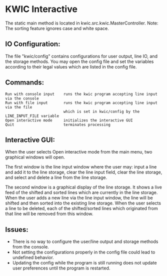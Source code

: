 # KWIC Interactive

The static main method is located in kwic.src.kwic.MasterController.
Note: The sorting feature ignores case and white space.

## IO Configuration:
The file "kwic/config" contains configurations for user output, line IO,
and the storage methods. You may open the config file and set the variables
according to their legal values which are listed in the config file.

## Commands:
    Run with console input    runs the kwic program accepting line input via the console
    Run with file input       runs the kwic program accepting line input via the file
                              which is set in kwic/config by the LINE_INPUT_FILE variable
    Open interactive mode     initializes the interactive GUI
    Quit                      terminates processing

## Interactive GUI:
When the user selects Open interactive mode from the main menu, two
graphical windows will open.

The first window is the line input window where the user may: input a line
and add it to the line storage, clear the line input field, clear the line
storage, and select and delete a line from the line storage.
	
The second window is a graphical display of the line storage. It shows a
live feed of the shifted and sorted lines which are currently in the line
storage. When the user adds a new line via the line input window, the line
will be shifted and then sorted into the existing line storage. When the
user selects a line to be deleted, each of the shifted/sorted lines which
originated from that line will be removed from this window.

## Issues:
- There is no way to configure the user/line output and storage methods from
the console.
- Not setting the configurations properly in the config file could lead to
undefined behavior.
- Updating the config while the program is still running does not 
update user preferences until the program is restarted.  
